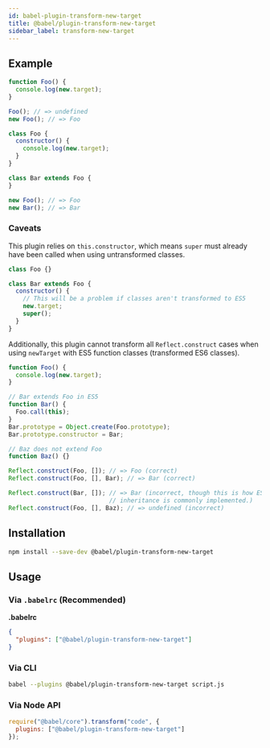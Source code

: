```yaml
---
id: babel-plugin-transform-new-target
title: @babel/plugin-transform-new-target
sidebar_label: transform-new-target
---
```



## Example

```js
function Foo() {
  console.log(new.target);
}

Foo(); // => undefined
new Foo(); // => Foo
```

```js
class Foo {
  constructor() {
    console.log(new.target);
  }
}

class Bar extends Foo {
}

new Foo(); // => Foo
new Bar(); // => Bar
```

### Caveats

This plugin relies on `this.constructor`, which means `super` must
already have been called when using untransformed classes.

```js
class Foo {}

class Bar extends Foo {
  constructor() {
    // This will be a problem if classes aren't transformed to ES5
    new.target;
    super();
  }
}
```

Additionally, this plugin cannot transform all `Reflect.construct` cases
when using `newTarget` with ES5 function classes (transformed ES6 classes).

```js
function Foo() {
  console.log(new.target);
}

// Bar extends Foo in ES5
function Bar() {
  Foo.call(this);
}
Bar.prototype = Object.create(Foo.prototype);
Bar.prototype.constructor = Bar;

// Baz does not extend Foo
function Baz() {}

Reflect.construct(Foo, []); // => Foo (correct)
Reflect.construct(Foo, [], Bar); // => Bar (correct)

Reflect.construct(Bar, []); // => Bar (incorrect, though this is how ES5
                            // inheritance is commonly implemented.)
Reflect.construct(Foo, [], Baz); // => undefined (incorrect)
```

## Installation

```sh
npm install --save-dev @babel/plugin-transform-new-target
```

## Usage

### Via `.babelrc` (Recommended)

**.babelrc**

```json
{
  "plugins": ["@babel/plugin-transform-new-target"]
}
```

### Via CLI

```sh
babel --plugins @babel/plugin-transform-new-target script.js
```

### Via Node API

```javascript
require("@babel/core").transform("code", {
  plugins: ["@babel/plugin-transform-new-target"]
});
```

